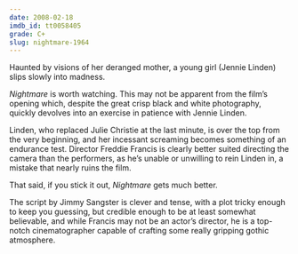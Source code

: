 ```yaml
---
date: 2008-02-18
imdb_id: tt0058405
grade: C+
slug: nightmare-1964
---
```


Haunted by visions of her deranged mother, a young girl (Jennie Linden) slips slowly into madness.

_Nightmare_ is worth watching. This may not be apparent from the film’s opening which, despite the great crisp black and white photography, quickly devolves into an exercise in patience with Jennie Linden.

Linden, who replaced Julie Christie at the last minute, is over the top from the very beginning, and her incessant screaming becomes something of an endurance test. Director Freddie Francis is clearly better suited directing the camera than the performers, as he’s unable or unwilling to rein Linden in, a mistake that nearly ruins the film.

That said, if you stick it out, _Nightmare_ gets much better.

The script by Jimmy Sangster is clever and tense, with a plot tricky enough to keep you guessing, but credible enough to be at least somewhat believable, and while Francis may not be an actor’s director, he is a top-notch cinematographer capable of crafting some really gripping gothic atmosphere.
